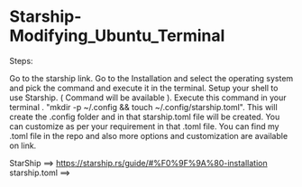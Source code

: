 # Starship-Modifying_Ubuntu_Terminal

Steps:

Go to the starship link.
Go to the Installation and select the operating system and pick the command and execute it in the terminal.
Setup your shell to use Starship. ( Command will be available ).
Execute this command in your terminal . "mkdir -p ~/.config && touch ~/.config/starship.toml". This will create the .config folder and in that starship.toml file will be created.
You can customize as per your requirement in that .toml file. You can find my .toml file in the repo and also more options and customization are available on link.

StarShip      ==> https://starship.rs/guide/#%F0%9F%9A%80-installation
starship.toml ==> 
